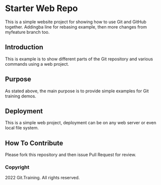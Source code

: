 # Starter Web Repo

This is a simple website project for
showing how to use Git and GitHub together.
Addingba line for rebasing example, then
more changes from myfeature branch too.

## Introduction

This is example is to show different parts
of the Git repository and various commands
using a web project.

## Purpose

As stated above, the main purpose is to 
provide simple examples for Git training 
demos.

## Deployment

This is a simple web project, deployment
can be on any web server or even local
file system.

## How To Contribute

Please fork this repository and then issue Pull Request for
review.

### Copyright

2022 Git.Training. All rights reserved.